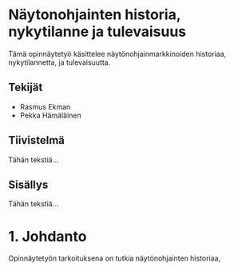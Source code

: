 # Näytonohjainten historia, nykytilanne ja tulevaisuus

Tämä opinnäytetyö käsittelee näytönohjainmarkkinoiden historiaa, nykytilannetta, ja tulevaisuutta.


## Tekijät

- Rasmus Ekman
- Pekka Hämäläinen


## Tiivistelmä

Tähän tekstiä...


## Sisällys

Tähän tekstiä...


# 1. Johdanto

Opinnäytetyön tarkoituksena on tutkia näytönohjainten historiaa,
